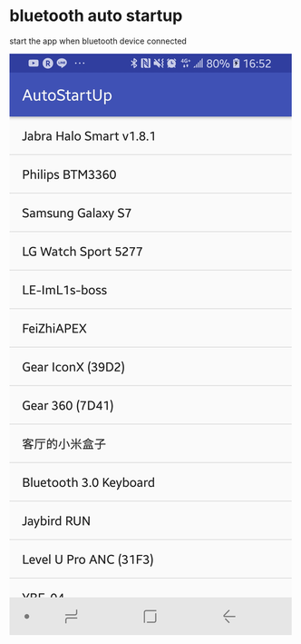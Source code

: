 # bluetooth auto startup
 start the app when bluetooth device connected
 
 ![image](https://github.com/ImL1s/bluetooth-auto-startup/blob/master/img/image1.jpg?raw=true)
 
